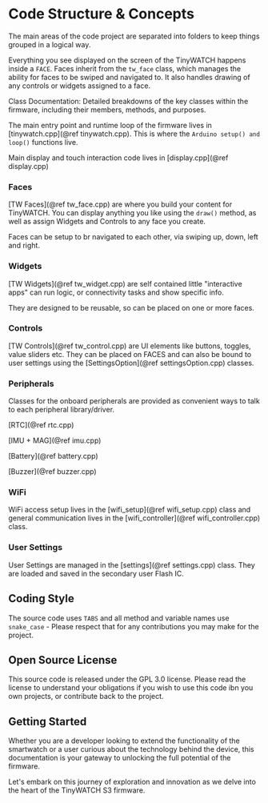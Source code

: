 # Code Structure & Concepts
The main areas of the code project are separated into folders to keep things grouped in a logical way.

Everything you see displayed on the screen of the TinyWATCH happens inside a `FACE`. Faces inherit from the `tw_face` class, which manages the ability for faces to be swiped and navigated to. It also handles drawing of any controls or widgets assigned to a face.

Class Documentation: Detailed breakdowns of the key classes within the firmware, including their members, methods, and purposes.

The main entry point and runtime loop of the firmware lives in [tinywatch.cpp](@ref tinywatch.cpp). This is where the `Arduino setup() and loop()` functions live. 

Main display and touch interaction code lives in [display.cpp](@ref display.cpp)

### Faces
[TW Faces](@ref tw_face.cpp) are where you build your content for TinyWATCH. You can display anything you like using the `draw()` method, as well as assign Widgets and Controls to any face you create.

Faces can be setup to br navigated to each other, via swiping up, down, left and right.

### Widgets
[TW Widgets](@ref tw_widget.cpp) are self contained little "interactive apps" can run logic, or connectivity tasks and show specific info.

They are designed to be reusable, so can be placed on one or more faces.  

### Controls
[TW Controls](@ref tw_control.cpp) are UI elements like buttons, toggles, value sliders etc.
They can be placed on FACES and can also be bound to user settings using the [SettingsOption](@ref settingsOption.cpp) classes.

### Peripherals
Classes for the onboard peripherals are provided as convenient ways to talk to each peripheral library/driver.

[RTC](@ref rtc.cpp)

[IMU + MAG](@ref imu.cpp)

[Battery](@ref battery.cpp)

[Buzzer](@ref buzzer.cpp)


### WiFi
WiFi access setup lives in the [wifi_setup](@ref wifi_setup.cpp) class and general communication lives in the [wifi_controller](@ref wifi_controller.cpp) class.

### User Settings
User Settings are managed in the [settings](@ref settings.cpp) class. They are loaded and saved in the secondary user Flash IC. 

## Coding Style
The source code uses `TABS` and all method and variable names use `snake_case` - Please respect that for any contributions you may make for the project.

## Open Source License
This source code is released under the GPL 3.0 license. Please read the license to understand your obligations if you wish to use this code ibn you own projects, or contribute back to the project.


## Getting Started
Whether you are a developer looking to extend the functionality of the smartwatch or a user curious about the technology behind the device, this documentation is your gateway to unlocking the full potential of the firmware.

Let's embark on this journey of exploration and innovation as we delve into the heart of the TinyWATCH S3 firmware.